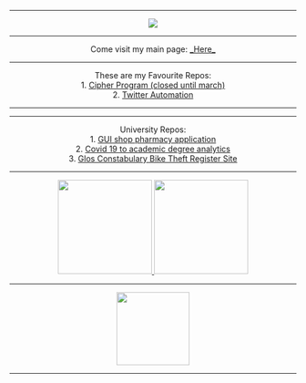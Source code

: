 <hr class="line">
<p align="center">
  <a href="https://media.giphy.com/media/ROyijmazFKRc4/giphy.gif">
    <img src="https://media.giphy.com/media/ROyijmazFKRc4/giphy.gif">
  </a>
</p>
<hr class="line">
<p align="center">
  <p1>Come visit my main page:</p1>
  <a href="https://solo.to/Yen">_Here_</a><br />
</p>
  <hr class="line">
 <p align="center">
  <p1>These are my Favourite Repos:</p1><br />
  <p1>1. </p1><a href="https://github.com/User25514/Cipher">Cipher Program (closed until march)</a><br />
  <p1>2. </p1><a href="https://github.com/User25514/TwitterAutomation">Twitter Automation</a><br />
  
</p>
<hr class="line">
  <hr class="line">
 <p align="center">
  <p1>University Repos:</p1><br />
  <p1>1. </p1><a href="https://github.com/User25514/GUISHOP-Pharmacy">GUI shop pharmacy application</a><br />
  <p1>2. </p1><a href="https://github.com/User25514/Covid19-to-acedemic-degree">Covid 19 to academic degree analytics</a><br />
  <p1>3. </p1><a href="https://github.com/User25514/Gloucestershire-Constabulary-Uni-Work"> Glos Constabulary Bike Theft Register Site</a><br />

</p>
<hr class="line">
<p align="center">
  <a href="https://github.com/anuraghazra/github-readme-stats">
    <img src="https://github-readme-stats.vercel.app/api?username=User25514&count_private=true&show_icons=true&include_all_commits=true&theme=radical&title_color=ff1486&bg_color=00000000&hide_border=true&count_private=true" height="165">
  </a>
  <a href="https://github.com/anuraghazra/github-readme-stats">
    <img src="https://github-readme-stats.vercel.app/api/top-langs/?username=User25514&show_icons=true&include_all_commits=true&hide_border=true&count_private=true&theme=radical&bg_color=00000000&layout=compact" height="165">
  </a>
</p>
<hr class="line">
<p align="center">
  <a href="https://github.com/anuraghazra/github-readme-stats">
    <img src="https://count.getloli.com/get/@User25514?theme=rule34" height="128">
  </a>
</p>
<hr class="line">



